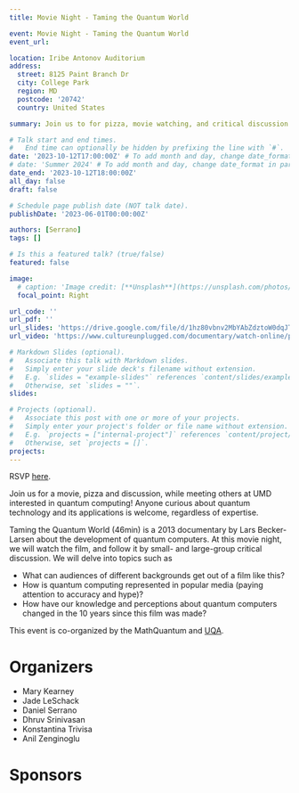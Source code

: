 ```yaml
---
title: Movie Night - Taming the Quantum World

event: Movie Night - Taming the Quantum World
event_url: 

location: Iribe Antonov Auditorium
address:
  street: 8125 Paint Branch Dr
  city: College Park
  region: MD
  postcode: '20742'
  country: United States

summary: Join us to for pizza, movie watching, and critical discussion of Taming the Quantum World.

# Talk start and end times.
#   End time can optionally be hidden by prefixing the line with `#`.
date: '2023-10-12T17:00:00Z' # To add month and day, change date_format in params.yaml
# date: 'Summer 2024' # To add month and day, change date_format in params.yaml
date_end: '2023-10-12T18:00:00Z'
all_day: false
draft: false

# Schedule page publish date (NOT talk date).
publishDate: '2023-06-01T00:00:00Z'

authors: [Serrano]
tags: []

# Is this a featured talk? (true/false)
featured: false

image:
  # caption: 'Image credit: [**Unsplash**](https://unsplash.com/photos/bzdhc5b3Bxs)'
  focal_point: Right

url_code: ''
url_pdf: ''
url_slides: 'https://drive.google.com/file/d/1hz80vbnv2MbYAbZdztoW0dqJTKTdWhYl/view?usp=share_link'
url_video: 'https://www.cultureunplugged.com/documentary/watch-online/play/53283/taming-the-quantum-world'

# Markdown Slides (optional).
#   Associate this talk with Markdown slides.
#   Simply enter your slide deck's filename without extension.
#   E.g. `slides = "example-slides"` references `content/slides/example-slides.md`.
#   Otherwise, set `slides = ""`.
slides:

# Projects (optional).
#   Associate this post with one or more of your projects.
#   Simply enter your project's folder or file name without extension.
#   E.g. `projects = ["internal-project"]` references `content/project/deep-learning/index.md`.
#   Otherwise, set `projects = []`.
projects:
---
```


RSVP [here](https://forms.gle/jYUa1v1NPN5VPyQs5).

Join us for a movie, pizza and discussion, while meeting others at UMD interested in quantum computing! Anyone curious about quantum technology and its applications is welcome, regardless of expertise.

Taming the Quantum World (46min) is a 2013 documentary by Lars Becker-Larsen about the development of quantum computers. At this movie night, we will watch the film, and follow it by small- and large-group critical discussion. We will delve into topics such as
- What can audiences of different backgrounds get out of a film like this?
- How is quantum computing represented in popular media (paying attention to accuracy and hype)?
- How have our knowledge and perceptions about quantum computers changed in the 10 years since this film was made?

This event is co-organized by the MathQuantum and [UQA](https://www.umduqa.com).


# Organizers

- Mary Kearney
- Jade LeSchack
- Daniel Serrano
- Dhruv Srinivasan
- Konstantina Trivisa
- Anil Zenginoglu

# Sponsors
